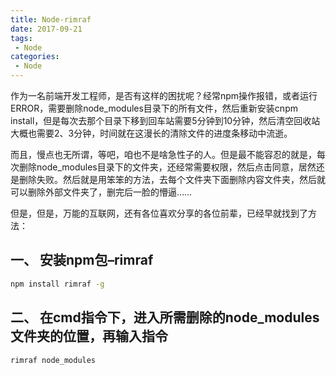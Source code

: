 ```yaml
---
title: Node-rimraf
date: 2017-09-21
tags:
 - Node
categories: 
 - Node
---
```


作为一名前端开发工程师，是否有这样的困扰呢？经常npm操作报错，或者运行ERROR，需要删除node_modules目录下的所有文件，然后重新安装cnpm install，但是每次去那个目录下移到回车站需要5分钟到10分钟，然后清空回收站大概也需要2、3分钟，时间就在这漫长的清除文件的进度条移动中流逝。

而且，慢点也无所谓，等吧，咱也不是啥急性子的人。但是最不能容忍的就是，每次删除node_modules目录下的文件夹，还经常需要权限，然后点击同意，居然还是删除失败。然后就是用笨笨的方法，去每个文件夹下面删除内容文件夹，然后就可以删除外部文件夹了，删完后一脸的懵逼……

但是，但是，万能的互联网，还有各位喜欢分享的各位前辈，已经早就找到了方法：

## 一、 安装npm包–rimraf
```bash
npm install rimraf -g
```

## 二、 在cmd指令下，进入所需删除的node_modules文件夹的位置，再输入指令
```bash
rimraf node_modules
```
